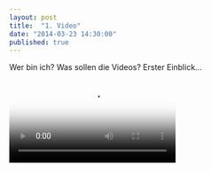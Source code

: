 ```yaml
---
layout: post
title:  "1. Video"
date: "2014-03-23 14:30:00"
published: true
---
```


Wer bin ich? Was sollen die Videos? Erster Einblick...

<video poster="http://amsterdam.geuer-pollmann.de/videos/20140323.png" controls>
	<source src="http://amsterdam.geuer-pollmann.de/videos/20140323.mp4" 
			type="video/mp4" />
</video>
